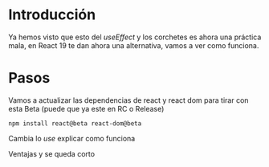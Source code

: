 # Introducción

Ya hemos visto que esto del _useEffect_ y los corchetes es ahora una práctica mala, en React 19 te dan ahora una alternativa, vamos a ver como funciona.

# Pasos

Vamos a actualizar las dependencias de react y react dom para tirar con esta Beta (puede que ya este en RC o Release)

```
npm install react@beta react-dom@beta
```

Cambia lo _use_ explicar como funciona


Ventajas y se queda corto